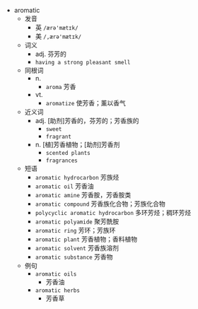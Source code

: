 - aromatic
  - 发音
    - 英 `/ærə'mætɪk/`
    - 美 `/,ærə'mætɪk/`
  - 词义
    - adj. 芬芳的
    - `having a strong pleasant smell`
  - 同根词
    - n.
      - `aroma` 芳香
    - vt.
      - `aromatize` 使芳香；薰以香气
  - 近义词
    - adj. [助剂]芳香的，芬芳的；芳香族的
      - `sweet`
      - `fragrant`
    - n. [植]芳香植物；[助剂]芳香剂
      - `scented plants`
      - `fragrances`
  - 短语
    - `aromatic hydrocarbon` 芳族烃 
    - `aromatic oil` 芳香油 
    - `aromatic amine` 芳香胺，芳香胺类 
    - `aromatic compound` 芳香族化合物；芳族化合物 
    - `polycyclic aromatic hydrocarbon` 多环芳烃；稠环芳烃 
    - `aromatic polyamide` 聚芳酰胺 
    - `aromatic ring` 芳环；芳族环 
    - `aromatic plant` 芳香植物；香料植物 
    - `aromatic solvent` 芳香族溶剂 
    - `aromatic substance` 芳香物 
  - 例句
    - `aromatic oils`
      - 芳香油
    - `aromatic herbs`
      - 芳香草

